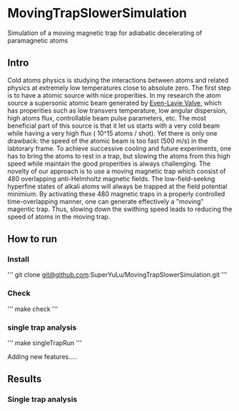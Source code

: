 # MovingTrapSlowerSimulation
Simulation of a moving magnetic trap for adiabatic decelerating of paramagnetic atoms

## Intro  
Cold atoms physics is studying the interactions between atoms and related physics at extremely low temperatures close to absolute zero. The first step is to have a atomic source with nice properities. In my research the atom source a supersonic atomic beam generated by [Even-Lavie Valve](https://sites.google.com/site/evenlavievalve/home), which has properities such as low transvers temperature, low angular dispersion, high atoms flux, controllable beam pulse parameters, etc. The most beneficial part of this source is that it let us starts with a very cold beam while having a very high flux ( 10^15 atoms / shot). Yet there is only one drawback: the speed of the atomic beam is too fast (500 m/s) in the labtorary frame. To achieve successive cooling and future experiments, one has to bring the atoms to rest in a trap, but slowing the atoms from this high speed while maintain the good properities is always challenging. 
The novelty of our approach is to use a moving magnetic trap which consist of 480 overlapping anti-Helmholtz magnetic fields. The low-field-seekng hyperfine states of alkali atoms will always be trapped at the field potential minimium. By activating these 480 magnetic traps in a properly controlled time-overlapping manner, one can generate effectively a "moving" magentic trap. Thus, slowing down the swithing speed leads to reducing the speed of atoms in the moving trap.  

## How to run  
### Install  
'''
git clone git@github.com:SuperYuLu/MovingTrapSlowerSimulation.git
'''
### Check  
'''
make check
'''
### single trap analysis
'''
make singleTrapRun
'''

Adding new features.....  

## Results  
### Single trap analysis  
